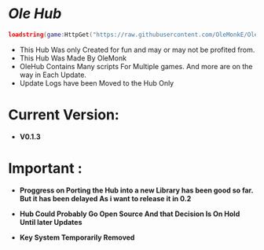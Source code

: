 # ***Ole Hub***

```lua
loadstring(game:HttpGet("https://raw.githubusercontent.com/OleMonkE/OleHub/main/HubScript", true))()
```
- This Hub Was only Created for fun and may or may not be profited from.
- This Hub Was Made By OleMonk
- OleHub Contains Many scripts For Multiple games. And more are on the way in Each Update.
- Update Logs have been Moved to the Hub Only

# Current Version:
- **V0.1.3**
# Important :
- **Proggress on Porting the Hub into a new Library has been good so far. But it has been delayed As i want to release it in 0.2**

- **Hub Could Probably Go Open Source And that Decision Is On Hold Until later Updates**

- **Key System Temporarily Removed**


